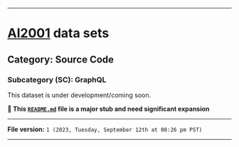 
***

# [AI2001](https://github.com/seanpm2001/AI2001/) data sets

## Category: Source Code

### Subcategory (SC): GraphQL

This dataset is under development/coming soon.

**🌱️ This [`README.md`](/README.md) file is a major stub and need significant expansion**

***

**File version:** `1 (2023, Tuesday, September 12th at 08:26 pm PST)`

***
